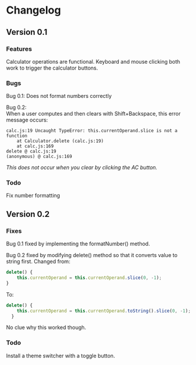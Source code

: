 # Changelog
## Version 0.1
### Features
Calculator operations are functional.
Keyboard and mouse clicking both work to trigger the calculator buttons.

### Bugs
Bug 0.1: 
Does not format numbers correctly

Bug 0.2:  
When a user computes and then clears with Shift+Backspace, this error message occurs:

```
calc.js:19 Uncaught TypeError: this.currentOperand.slice is not a function
    at Calculator.delete (calc.js:19)
    at calc.js:169
delete @ calc.js:19
(anonymous) @ calc.js:169
```

*This does not occur when you clear by clicking the AC button.*

### Todo
Fix number formatting

## Version 0.2
### Fixes
Bug 0.1 fixed by implementing the formatNumber() method.

Bug 0.2 fixed by modifying delete() method so that it converts value to string first. 
Changed from:
```js
delete() {
    this.currentOperand = this.currentOperand.slice(0, -1);
}
```
To:
```js
delete() {
    this.currentOperand = this.currentOperand.toString().slice(0, -1);
  }
```
No clue why this worked though.

### Todo
Install a theme switcher with a toggle button.
